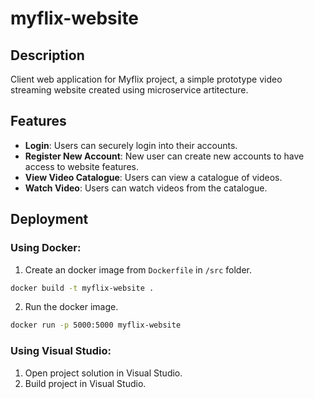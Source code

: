# myflix-website
 
## Description 

Client web application for Myflix project, a simple prototype video streaming website created using microservice artitecture.

## Features

- **Login**: Users can securely login into their accounts. 
- **Register New Account**: New user can create new accounts to have access to website features.
- **View Video Catalogue**: Users can view a catalogue of videos.
- **Watch Video**: Users can watch videos from the catalogue.

## Deployment

### Using Docker:
1. Create an docker image from `Dockerfile` in `/src` folder.

```bash
docker build -t myflix-website .
```

2. Run the docker image.

```bash
docker run -p 5000:5000 myflix-website
```

### Using Visual Studio:
1. Open project solution in Visual Studio.
2. Build project in Visual Studio.
